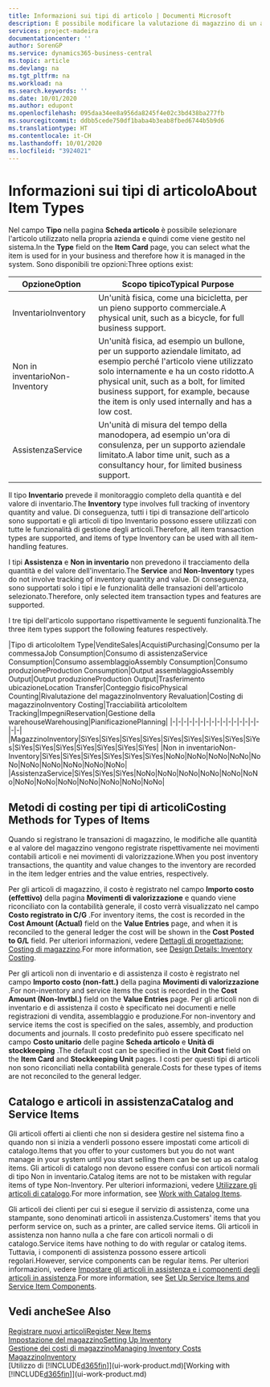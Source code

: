 ```yaml
---
title: Informazioni sui tipi di articolo | Documenti Microsoft
description: È possibile modificare la valutazione di magazzino di un articolo mediante i metodi di costing Media o FIFO, ad esempio, quando i costi degli articoli cambiano per i motivi diversi dalle transazioni.
services: project-madeira
documentationcenter: ''
author: SorenGP
ms.service: dynamics365-business-central
ms.topic: article
ms.devlang: na
ms.tgt_pltfrm: na
ms.workload: na
ms.search.keywords: ''
ms.date: 10/01/2020
ms.author: edupont
ms.openlocfilehash: 095daa34ee8a956da8245f4e02c3bd438ba277fb
ms.sourcegitcommit: ddbb5cede750df1baba4b3eab8fbed6744b5b9d6
ms.translationtype: HT
ms.contentlocale: it-CH
ms.lasthandoff: 10/01/2020
ms.locfileid: "3924021"
---
```

# <a name="about-item-types"></a><span data-ttu-id="4c272-103">Informazioni sui tipi di articolo</span><span class="sxs-lookup"><span data-stu-id="4c272-103">About Item Types</span></span>
<span data-ttu-id="4c272-104">Nel campo **Tipo** nella pagina **Scheda articolo** è possibile selezionare l'articolo utilizzato nella propria azienda e quindi come viene gestito nel sistema.</span><span class="sxs-lookup"><span data-stu-id="4c272-104">In the **Type** field on the **Item Card** page, you can select what the item is used for in your business and therefore how it is managed in the system.</span></span> <span data-ttu-id="4c272-105">Sono disponibili tre opzioni:</span><span class="sxs-lookup"><span data-stu-id="4c272-105">Three options exist:</span></span>

|<span data-ttu-id="4c272-106">Opzione</span><span class="sxs-lookup"><span data-stu-id="4c272-106">Option</span></span>|<span data-ttu-id="4c272-107">Scopo tipico</span><span class="sxs-lookup"><span data-stu-id="4c272-107">Typical Purpose</span></span>|
|------|-----------|
|<span data-ttu-id="4c272-108">Inventario</span><span class="sxs-lookup"><span data-stu-id="4c272-108">Inventory</span></span>|<span data-ttu-id="4c272-109">Un'unità fisica, come una bicicletta, per un pieno supporto commerciale.</span><span class="sxs-lookup"><span data-stu-id="4c272-109">A physical unit, such as a bicycle, for full business support.</span></span>|
|<span data-ttu-id="4c272-110">Non in inventario</span><span class="sxs-lookup"><span data-stu-id="4c272-110">Non-Inventory</span></span>|<span data-ttu-id="4c272-111">Un'unità fisica, ad esempio un bullone, per un supporto aziendale limitato, ad esempio perché l'articolo viene utilizzato solo internamente e ha un costo ridotto.</span><span class="sxs-lookup"><span data-stu-id="4c272-111">A physical unit, such as a bolt, for limited business support, for example, because the item is only used internally and has a low cost.</span></span>|
|<span data-ttu-id="4c272-112">Assistenza</span><span class="sxs-lookup"><span data-stu-id="4c272-112">Service</span></span>|<span data-ttu-id="4c272-113">Un'unità di misura del tempo della manodopera, ad esempio un'ora di consulenza, per un supporto aziendale limitato.</span><span class="sxs-lookup"><span data-stu-id="4c272-113">A labor time unit, such as a consultancy hour, for limited business support.</span></span>|

<span data-ttu-id="4c272-114">Il tipo **Inventario** prevede il monitoraggio completo della quantità e del valore di inventario.</span><span class="sxs-lookup"><span data-stu-id="4c272-114">The **Inventory** type involves full tracking of inventory quantity and value.</span></span> <span data-ttu-id="4c272-115">Di conseguenza, tutti i tipi di transazione dell'articolo sono supportati e gli articoli di tipo Inventario possono essere utilizzati con tutte le funzionalità di gestione degli articoli.</span><span class="sxs-lookup"><span data-stu-id="4c272-115">Therefore, all item transaction types are supported, and items of type Inventory can be used with all item-handling features.</span></span>

<span data-ttu-id="4c272-116">I tipi **Assistenza** e **Non in inventario** non prevedono il tracciamento della quantità e del valore dell'inventario.</span><span class="sxs-lookup"><span data-stu-id="4c272-116">The **Service** and **Non-Inventory** types do not involve tracking of inventory quantity and value.</span></span> <span data-ttu-id="4c272-117">Di conseguenza, sono supportati solo i tipi e le funzionalità delle transazioni dell'articolo selezionato.</span><span class="sxs-lookup"><span data-stu-id="4c272-117">Therefore, only selected item transaction types and features are supported.</span></span>

<span data-ttu-id="4c272-118">I tre tipi dell'articolo supportano rispettivamente le seguenti funzionalità.</span><span class="sxs-lookup"><span data-stu-id="4c272-118">The three item types support the following features respectively.</span></span>

|<span data-ttu-id="4c272-119">Tipo di articolo</span><span class="sxs-lookup"><span data-stu-id="4c272-119">Item Type</span></span>|<span data-ttu-id="4c272-120">Vendite</span><span class="sxs-lookup"><span data-stu-id="4c272-120">Sales</span></span>|<span data-ttu-id="4c272-121">Acquisti</span><span class="sxs-lookup"><span data-stu-id="4c272-121">Purchasing</span></span>|<span data-ttu-id="4c272-122">Consumo per la commessa</span><span class="sxs-lookup"><span data-stu-id="4c272-122">Job Consumption</span></span>|<span data-ttu-id="4c272-123">Consumo di assistenza</span><span class="sxs-lookup"><span data-stu-id="4c272-123">Service Consumption</span></span>|<span data-ttu-id="4c272-124">Consumo assemblaggio</span><span class="sxs-lookup"><span data-stu-id="4c272-124">Assembly Consumption</span></span>|<span data-ttu-id="4c272-125">Consumo produzione</span><span class="sxs-lookup"><span data-stu-id="4c272-125">Production Consumption</span></span>|<span data-ttu-id="4c272-126">Output assemblaggio</span><span class="sxs-lookup"><span data-stu-id="4c272-126">Assembly Output</span></span>|<span data-ttu-id="4c272-127">Output produzione</span><span class="sxs-lookup"><span data-stu-id="4c272-127">Production Output</span></span>|<span data-ttu-id="4c272-128">Trasferimento ubicazione</span><span class="sxs-lookup"><span data-stu-id="4c272-128">Location Transfer</span></span>|<span data-ttu-id="4c272-129">Conteggio fisico</span><span class="sxs-lookup"><span data-stu-id="4c272-129">Physical Counting</span></span>|<span data-ttu-id="4c272-130">Rivalutazione del magazzino</span><span class="sxs-lookup"><span data-stu-id="4c272-130">Inventory Revaluation</span></span>|<span data-ttu-id="4c272-131">Costing di magazzino</span><span class="sxs-lookup"><span data-stu-id="4c272-131">Inventory Costing</span></span>|<span data-ttu-id="4c272-132">Tracciabilità articolo</span><span class="sxs-lookup"><span data-stu-id="4c272-132">Item Tracking</span></span>|<span data-ttu-id="4c272-133">Impegni</span><span class="sxs-lookup"><span data-stu-id="4c272-133">Reservation</span></span>|<span data-ttu-id="4c272-134">Gestione della warehouse</span><span class="sxs-lookup"><span data-stu-id="4c272-134">Warehousing</span></span>|<span data-ttu-id="4c272-135">Pianificazione</span><span class="sxs-lookup"><span data-stu-id="4c272-135">Planning</span></span>|
|-|-|-|-|-|-|-|-|-|-|-|-|-|-|-|-|-|-|
|<span data-ttu-id="4c272-136">Magazzino</span><span class="sxs-lookup"><span data-stu-id="4c272-136">Inventory</span></span>|<span data-ttu-id="4c272-137">Sì</span><span class="sxs-lookup"><span data-stu-id="4c272-137">Yes</span></span>|<span data-ttu-id="4c272-138">Sì</span><span class="sxs-lookup"><span data-stu-id="4c272-138">Yes</span></span>|<span data-ttu-id="4c272-139">Sì</span><span class="sxs-lookup"><span data-stu-id="4c272-139">Yes</span></span>|<span data-ttu-id="4c272-140">Sì</span><span class="sxs-lookup"><span data-stu-id="4c272-140">Yes</span></span>|<span data-ttu-id="4c272-141">Sì</span><span class="sxs-lookup"><span data-stu-id="4c272-141">Yes</span></span>|<span data-ttu-id="4c272-142">Sì</span><span class="sxs-lookup"><span data-stu-id="4c272-142">Yes</span></span>|<span data-ttu-id="4c272-143">Sì</span><span class="sxs-lookup"><span data-stu-id="4c272-143">Yes</span></span>|<span data-ttu-id="4c272-144">Sì</span><span class="sxs-lookup"><span data-stu-id="4c272-144">Yes</span></span>|<span data-ttu-id="4c272-145">Sì</span><span class="sxs-lookup"><span data-stu-id="4c272-145">Yes</span></span>|<span data-ttu-id="4c272-146">Sì</span><span class="sxs-lookup"><span data-stu-id="4c272-146">Yes</span></span>|<span data-ttu-id="4c272-147">Sì</span><span class="sxs-lookup"><span data-stu-id="4c272-147">Yes</span></span>|<span data-ttu-id="4c272-148">Sì</span><span class="sxs-lookup"><span data-stu-id="4c272-148">Yes</span></span>|<span data-ttu-id="4c272-149">Sì</span><span class="sxs-lookup"><span data-stu-id="4c272-149">Yes</span></span>|<span data-ttu-id="4c272-150">Sì</span><span class="sxs-lookup"><span data-stu-id="4c272-150">Yes</span></span>|<span data-ttu-id="4c272-151">Sì</span><span class="sxs-lookup"><span data-stu-id="4c272-151">Yes</span></span>|<span data-ttu-id="4c272-152">Sì</span><span class="sxs-lookup"><span data-stu-id="4c272-152">Yes</span></span>|
|<span data-ttu-id="4c272-153">Non in inventario</span><span class="sxs-lookup"><span data-stu-id="4c272-153">Non-Inventory</span></span>|<span data-ttu-id="4c272-154">Sì</span><span class="sxs-lookup"><span data-stu-id="4c272-154">Yes</span></span>|<span data-ttu-id="4c272-155">Sì</span><span class="sxs-lookup"><span data-stu-id="4c272-155">Yes</span></span>|<span data-ttu-id="4c272-156">Sì</span><span class="sxs-lookup"><span data-stu-id="4c272-156">Yes</span></span>|<span data-ttu-id="4c272-157">Sì</span><span class="sxs-lookup"><span data-stu-id="4c272-157">Yes</span></span>|<span data-ttu-id="4c272-158">Sì</span><span class="sxs-lookup"><span data-stu-id="4c272-158">Yes</span></span>|<span data-ttu-id="4c272-159">Sì</span><span class="sxs-lookup"><span data-stu-id="4c272-159">Yes</span></span>|<span data-ttu-id="4c272-160">No</span><span class="sxs-lookup"><span data-stu-id="4c272-160">No</span></span>|<span data-ttu-id="4c272-161">No</span><span class="sxs-lookup"><span data-stu-id="4c272-161">No</span></span>|<span data-ttu-id="4c272-162">No</span><span class="sxs-lookup"><span data-stu-id="4c272-162">No</span></span>|<span data-ttu-id="4c272-163">No</span><span class="sxs-lookup"><span data-stu-id="4c272-163">No</span></span>|<span data-ttu-id="4c272-164">No</span><span class="sxs-lookup"><span data-stu-id="4c272-164">No</span></span>|<span data-ttu-id="4c272-165">No</span><span class="sxs-lookup"><span data-stu-id="4c272-165">No</span></span>|<span data-ttu-id="4c272-166">No</span><span class="sxs-lookup"><span data-stu-id="4c272-166">No</span></span>|<span data-ttu-id="4c272-167">No</span><span class="sxs-lookup"><span data-stu-id="4c272-167">No</span></span>|<span data-ttu-id="4c272-168">No</span><span class="sxs-lookup"><span data-stu-id="4c272-168">No</span></span>|<span data-ttu-id="4c272-169">No</span><span class="sxs-lookup"><span data-stu-id="4c272-169">No</span></span>|
|<span data-ttu-id="4c272-170">Assistenza</span><span class="sxs-lookup"><span data-stu-id="4c272-170">Service</span></span>|<span data-ttu-id="4c272-171">Sì</span><span class="sxs-lookup"><span data-stu-id="4c272-171">Yes</span></span>|<span data-ttu-id="4c272-172">Sì</span><span class="sxs-lookup"><span data-stu-id="4c272-172">Yes</span></span>|<span data-ttu-id="4c272-173">Sì</span><span class="sxs-lookup"><span data-stu-id="4c272-173">Yes</span></span>|<span data-ttu-id="4c272-174">No</span><span class="sxs-lookup"><span data-stu-id="4c272-174">No</span></span>|<span data-ttu-id="4c272-175">No</span><span class="sxs-lookup"><span data-stu-id="4c272-175">No</span></span>|<span data-ttu-id="4c272-176">No</span><span class="sxs-lookup"><span data-stu-id="4c272-176">No</span></span>|<span data-ttu-id="4c272-177">No</span><span class="sxs-lookup"><span data-stu-id="4c272-177">No</span></span>|<span data-ttu-id="4c272-178">No</span><span class="sxs-lookup"><span data-stu-id="4c272-178">No</span></span>|<span data-ttu-id="4c272-179">No</span><span class="sxs-lookup"><span data-stu-id="4c272-179">No</span></span>|<span data-ttu-id="4c272-180">No</span><span class="sxs-lookup"><span data-stu-id="4c272-180">No</span></span>|<span data-ttu-id="4c272-181">No</span><span class="sxs-lookup"><span data-stu-id="4c272-181">No</span></span>|<span data-ttu-id="4c272-182">No</span><span class="sxs-lookup"><span data-stu-id="4c272-182">No</span></span>|<span data-ttu-id="4c272-183">No</span><span class="sxs-lookup"><span data-stu-id="4c272-183">No</span></span>|<span data-ttu-id="4c272-184">No</span><span class="sxs-lookup"><span data-stu-id="4c272-184">No</span></span>|<span data-ttu-id="4c272-185">No</span><span class="sxs-lookup"><span data-stu-id="4c272-185">No</span></span>|<span data-ttu-id="4c272-186">No</span><span class="sxs-lookup"><span data-stu-id="4c272-186">No</span></span>|

## <a name="costing-methods-for-types-of-items"></a><span data-ttu-id="4c272-187">Metodi di costing per tipi di articoli</span><span class="sxs-lookup"><span data-stu-id="4c272-187">Costing Methods for Types of Items</span></span>
<span data-ttu-id="4c272-188">Quando si registrano le transazioni di magazzino, le modifiche alle quantità e al valore del magazzino vengono registrate rispettivamente nei movimenti contabili articoli e nei movimenti di valorizzazione.</span><span class="sxs-lookup"><span data-stu-id="4c272-188">When you post inventory transactions, the quantity and value changes to the inventory are recorded in the item ledger entries and the value entries, respectively.</span></span> 

<span data-ttu-id="4c272-189">Per gli articoli di magazzino, il costo è registrato nel campo **Importo costo (effettivo)** della pagina **Movimenti di valorizzazione** e quando viene riconciliato con la contabilità generale, il costo verrà visualizzato nel campo **Costo registrato in C/G** .</span><span class="sxs-lookup"><span data-stu-id="4c272-189">For inventory items, the cost is recorded in the **Cost Amount (Actual)** field on the **Value Entries** page, and when it is reconciled to the general ledger the cost will be shown in the **Cost Posted to G/L** field.</span></span> <span data-ttu-id="4c272-190">Per ulteriori informazioni, vedere [Dettagli di progettazione: Costing di magazzino](design-details-inventory-costing.md).</span><span class="sxs-lookup"><span data-stu-id="4c272-190">For more information, see [Design Details: Inventory Costing](design-details-inventory-costing.md).</span></span>

<span data-ttu-id="4c272-191">Per gli articoli non di inventario e di assistenza il costo è registrato nel campo **Importo costo (non-fatt.)** della pagina **Movimenti di valorizzazione** .</span><span class="sxs-lookup"><span data-stu-id="4c272-191">For non-inventory and service items the cost is recorded in the **Cost Amount (Non-Invtbl.)** field on the **Value Entries** page.</span></span> <span data-ttu-id="4c272-192">Per gli articoli non di inventario e di assistenza il costo è specificato nei documenti e nelle registrazioni di vendita, assemblaggio e produzione.</span><span class="sxs-lookup"><span data-stu-id="4c272-192">For non-inventory and service items the cost is specified on the sales, assembly, and production documents and journals.</span></span> <span data-ttu-id="4c272-193">Il costo predefinito può essere specificato nel campo **Costo unitario** delle pagine **Scheda articolo** e **Unità di stockkeeping** .</span><span class="sxs-lookup"><span data-stu-id="4c272-193">The default cost can be specified in the **Unit Cost** field on the **Item Card** and **Stockkeeping Unit** pages.</span></span> <span data-ttu-id="4c272-194">I costi per questi tipi di articoli non sono riconciliati nella contabilità generale.</span><span class="sxs-lookup"><span data-stu-id="4c272-194">Costs for these types of items are not reconciled to the general ledger.</span></span> 

## <a name="catalog-and-service-items"></a><span data-ttu-id="4c272-195">Catalogo e articoli in assistenza</span><span class="sxs-lookup"><span data-stu-id="4c272-195">Catalog and Service Items</span></span>
<span data-ttu-id="4c272-196">Gli articoli offerti ai clienti che non si desidera gestire nel sistema fino a quando non si inizia a venderli possono essere impostati come articoli di catalogo.</span><span class="sxs-lookup"><span data-stu-id="4c272-196">Items that you offer to your customers but you do not want manage in your system until you start selling them can be set up as catalog items.</span></span> <span data-ttu-id="4c272-197">Gli articoli di catalogo non devono essere confusi con articoli normali di tipo Non in inventario.</span><span class="sxs-lookup"><span data-stu-id="4c272-197">Catalog items are not to be mistaken with regular items of type Non-Inventory.</span></span> <span data-ttu-id="4c272-198">Per ulteriori informazioni, vedere [Utilizzare gli articoli di catalogo](inventory-how-work-nonstock-items.md).</span><span class="sxs-lookup"><span data-stu-id="4c272-198">For more information, see [Work with Catalog Items](inventory-how-work-nonstock-items.md).</span></span>

<span data-ttu-id="4c272-199">Gli articoli dei clienti per cui si esegue il servizio di assistenza, come una stampante, sono denominati articoli in assistenza.</span><span class="sxs-lookup"><span data-stu-id="4c272-199">Customers' items that you perform service on, such as a printer, are called service items.</span></span> <span data-ttu-id="4c272-200">Gli articoli in assistenza non hanno nulla a che fare con articoli normali o di catalogo.</span><span class="sxs-lookup"><span data-stu-id="4c272-200">Service items have nothing to do with regular or catalog items.</span></span> <span data-ttu-id="4c272-201">Tuttavia, i componenti di assistenza possono essere articoli regolari.</span><span class="sxs-lookup"><span data-stu-id="4c272-201">However, service components can be regular items.</span></span> <span data-ttu-id="4c272-202">Per ulteriori informazioni, vedere [Impostare gli articoli in assistenza e i componenti degli articoli in assistenza](service-how-setup-service-items.md).</span><span class="sxs-lookup"><span data-stu-id="4c272-202">For more information, see [Set Up Service Items and Service Item Components](service-how-setup-service-items.md).</span></span>

## <a name="see-also"></a><span data-ttu-id="4c272-203">Vedi anche</span><span class="sxs-lookup"><span data-stu-id="4c272-203">See Also</span></span>
[<span data-ttu-id="4c272-204">Registrare nuovi articoli</span><span class="sxs-lookup"><span data-stu-id="4c272-204">Register New Items</span></span>](inventory-how-register-new-items.md)  
[<span data-ttu-id="4c272-205">Impostazione del magazzino</span><span class="sxs-lookup"><span data-stu-id="4c272-205">Setting Up Inventory</span></span>](inventory-setup-inventory.md)  
[<span data-ttu-id="4c272-206">Gestione dei costi di magazzino</span><span class="sxs-lookup"><span data-stu-id="4c272-206">Managing Inventory Costs</span></span>](finance-manage-inventory-costs.md)  
[<span data-ttu-id="4c272-207">Magazzino</span><span class="sxs-lookup"><span data-stu-id="4c272-207">Inventory</span></span>](inventory-manage-inventory.md)  
<span data-ttu-id="4c272-208">[Utilizzo di [!INCLUDE[d365fin](includes/d365fin_md.md)]](ui-work-product.md)</span><span class="sxs-lookup"><span data-stu-id="4c272-208">[Working with [!INCLUDE[d365fin](includes/d365fin_md.md)]](ui-work-product.md)</span></span>
